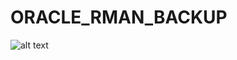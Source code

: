 ﻿# ORACLE_RMAN_BACKUP
 ![alt text]([http://url/to/img.png](https://github.com/Zoob-air/Oracle-Rman-Backup/blob/main/rman_logo.jpg))
